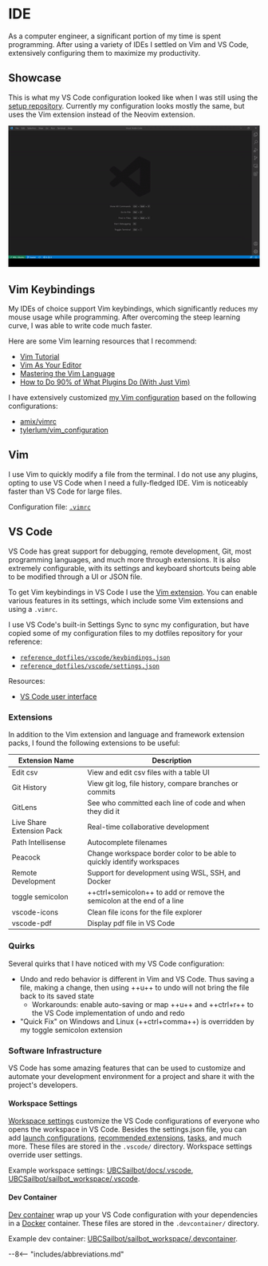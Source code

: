 # IDE

As a computer engineer, a significant portion of my time is spent programming. After using a variety of IDEs
I settled on Vim and VS Code, extensively configuring them to maximize my productivity.

## Showcase

This is what my VS Code configuration looked like when I was still using the [setup repository](https://github.com/patrick-5546/setup).
Currently my configuration looks mostly the same, but uses the Vim extension instead of the Neovim extension.

![IDE Demo](../assets/ide_demo.gif)

## Vim Keybindings

My IDEs of choice support Vim keybindings, which significantly reduces my mouse usage while programming.
After overcoming the steep learning curve, I was able to write code much faster.

Here are some Vim learning resources that I recommend:

- [Vim Tutorial](https://www.youtube.com/watch?v=IiwGbcd8S7I&t=1s)
- [Vim As Your Editor](https://www.youtube.com/watch?v=H3o4l4GVLW0&list=PLm323Lc7iSW_wuxqmKx_xxNtJC_hJbQ7R)
- [Mastering the Vim Language](https://www.youtube.com/watch?v=wlR5gYd6um0)
- [How to Do 90% of What Plugins Do (With Just Vim)](https://www.youtube.com/watch?v=XA2WjJbmmoM&t=734s)

I have extensively customized [my Vim configuration](https://github.com/patrick-5546/dotfiles/blob/main/dot_vimrc)
based on the following configurations:

- [amix/vimrc](https://github.com/amix/vimrc)
- [tylerlum/vim_configuration](https://github.com/tylerlum/vim_configuration)

## Vim

I use Vim to quickly modify a file from the terminal. I do not use any plugins, opting to use VS Code when I need a fully-fledged IDE.
Vim is noticeably faster than VS Code for large files.

Configuration file: [`.vimrc`](https://github.com/patrick-5546/dotfiles/blob/main/dot_vimrc)

## VS Code

VS Code has great support for debugging, remote development, Git, most programming languages, and much more through extensions.
It is also extremely configurable, with its settings and keyboard shortcuts being able to be modified through a UI or JSON file.

To get Vim keybindings in VS Code I use the [Vim extension](https://marketplace.visualstudio.com/items?itemName=vscodevim.vim).
You can enable various features in its settings, which include some Vim extensions and using a `.vimrc`.

I use VS Code's built-in Settings Sync to sync my configuration, but have copied some of my configuration files to my dotfiles repository for your reference:

- [`reference_dotfiles/vscode/keybindings.json`](https://github.com/patrick-5546/dotfiles/blob/main/reference_dotfiles/vscode/keybindings.json)
- [`reference_dotfiles/vscode/settings.json`](https://github.com/patrick-5546/dotfiles/blob/main/reference_dotfiles/vscode/settings.json)

Resources:

- [VS Code user interface](https://code.visualstudio.com/docs/getstarted/userinterface)

### Extensions

In addition to the Vim extension and language and framework extension packs, I found the following extensions to be useful:

| Extension Name | Description |
| ----------- | ------------------------------------ |
| Edit csv | View and edit csv files with a table UI |
| Git History | View git log, file history, compare branches or commits |
| GitLens | See who committed each line of code and when they did it |
| Live Share Extension Pack | Real-time collaborative development |
| Path Intellisense | Autocomplete filenames |
| Peacock | Change workspace border color to be able to quickly identify workspaces |
| Remote Development | Support for development using WSL, SSH, and Docker |
| toggle semicolon | ++ctrl+semicolon++ to add or remove the semicolon at the end of a line |
| vscode-icons | Clean file icons for the file explorer |
| vscode-pdf | Display pdf file in VS Code |

### Quirks

Several quirks that I have noticed with my VS Code configuration:

- Undo and redo behavior is different in Vim and VS Code. Thus saving a file, making a change, then using ++u++ to undo will not bring the file back to its saved state
    - Workarounds: enable auto-saving or map ++u++ and ++ctrl+r++ to the VS Code implementation of undo and redo
- "Quick Fix" on Windows and Linux (++ctrl+comma++) is overridden by my toggle semicolon extension

### Software Infrastructure

VS Code has some amazing features that can be used to customize and automate your development environment for a project and share it with the project's developers.

#### Workspace Settings

[Workspace settings](https://code.visualstudio.com/docs/getstarted/settings#_workspace-settings)
customize the VS Code configurations of everyone who opens the workspace in VS Code.
Besides the settings.json file, you can add [launch configurations](https://code.visualstudio.com/docs/editor/debugging#_launch-configurations),
[recommended extensions](https://code.visualstudio.com/docs/editor/extension-marketplace#_workspace-recommended-extensions),
[tasks](https://code.visualstudio.com/docs/editor/tasks), and much more.
These files are stored in the `.vscode/` directory. Workspace settings override user settings.

Example workspace settings: [UBCSailbot/docs/.vscode](https://github.com/UBCSailbot/docs/tree/main/.vscode),
[UBCSailbot/sailbot_workspace/.vscode](https://github.com/UBCSailbot/sailbot_workspace/tree/main/.vscode).

#### Dev Container

[Dev container](https://code.visualstudio.com/docs/remote/containers)
wrap up your VS Code configuration with your dependencies in a [Docker](https://docs.docker.com/get-started/overview/) container.
These files are stored in the `.devcontainer/` directory.

Example dev container: [UBCSailbot/sailbot_workspace/.devcontainer](https://github.com/UBCSailbot/sailbot_workspace/tree/main/.devcontainer).

--8<-- "includes/abbreviations.md"
